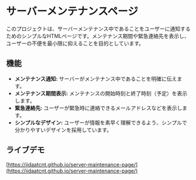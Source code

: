 # サーバーメンテナンスページ

このプロジェクトは、サーバーメンテナンス中であることをユーザーに通知するためのシンプルなHTMLページです。メンテナンス期間や緊急連絡先を表示し、ユーザーの不便を最小限に抑えることを目的としています。

## 機能

-   **メンテナンス通知:** サーバーがメンテナンス中であることを明確に伝えます。
-   **メンテナンス期間表示:** メンテナンスの開始時刻と終了時刻（予定）を表示します。
-   **緊急連絡先:** ユーザーが緊急時に連絡できるメールアドレスなどを表示します。
-   **シンプルなデザイン:** ユーザーが情報を素早く理解できるよう、シンプルで分かりやすいデザインを採用しています。

## ライブデモ

[https://iidaatcnt.github.io/server-maintenance-page/](https://iidaatcnt.github.io/server-maintenance-page/)
